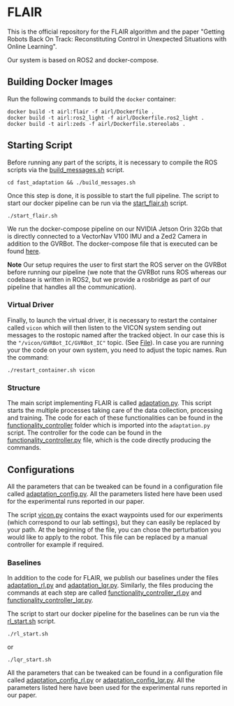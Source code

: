 # FLAIR
This is the official repository for the FLAIR algorithm and the paper "Getting Robots Back On Track: Reconstituting Control in Unexpected Situations with Online Learning".

Our system is based on ROS2 and docker-compose. 

## Building Docker Images

Run the following commands to build the `docker` container:

```
docker build -t airl:flair -f airl/Dockerfile .
docker build -t airl:ros2_light -f airl/Dockerfile.ros2_light .
docker build -t airl:zeds -f airl/Dockerfile.stereolabs .
```

## Starting Script

Before running any part of the scripts, it is necessary to compile the ROS scripts via the [build_messages.sh](fast_adaptation/bin/build_messages.sh) script.
```
cd fast_adaptation && ./build_messages.sh
```

Once this step is done, it is possible to start the full pipeline.
The script to start our docker pipeline can be run via the [start_flair.sh](fast_adaptation/bin/start_flair.sh) script.
```
./start_flair.sh
```

We run the docker-compose pipeline on our NVIDIA Jetson Orin 32Gb that is directly connected to a VectorNav V100 IMU and a Zed2 Camera in addition to the GVRBot. The docker-compose file that is executed can be found [here](fast_adaptation/docker_compose_flair.yaml).


**Note** Our setup requires the user to first start the ROS server on the GVRBot before running our pipeline (we note that the GVRBot runs ROS whereas our codebase is written in ROS2, but we provide a rosbridge as part of our pipeline that handles all the communication).


### Virtual Driver
Finally, to launch the virtual driver, it is necessary to restart the container called `vicon` which will then listen to the VICON system sending out messages to the rostopic named after the tracked object. In our case this is the `"/vicon/GVRBot_IC/GVRBot_IC"` topic. (See [File](fast_adaptation/src/flair/flair/vicon.py)). In case you are running your the code on your own system, you need to adjust the topic names.
Run the command:

```
./restart_container.sh vicon
```
### Structure

The main script implementing FLAIR is called [adaptation.py](fast_adaptation/src/flair/flair/adaptation.py). This script starts the multiple processes taking care of the data collection, processing and training. The code for each of these functionalities can be found in the [functionality_controller](fast_adaptation/src/flair/functionality_controller) folder which is imported into the `adaptation.py` script. The controller for the code can be found in the [functionality_controller.py](fast_adaptation/src/flair/functionality_controller/functionality_controller.py) file, which is the code directly producing the commands.

## Configurations

All the parameters that can be tweaked can be found in a configuration file called [adaptation_config.py](fast_adaptation/src/flair/flair/adaptation_config.py). All the parameters listed here have been used for the experimental runs reported in our paper.

The script [vicon.py](fast_adaptation/src/flair/flair/vicon.py) contains the exact waypoints used for our experiments (which correspond to our lab settings), but they can easily be replaced by your path. At the beginning of the file, you can chose the perturbation you would like to apply to the robot. This file can be replaced by a manual controller for example if required.

### Baselines

In addition to the code for FLAIR, we publish our baselines under the files [adaptation_rl.py](fast_adaptation/src/flair/flair/adaptation_rl.py) and [adaptation_lqr.py](fast_adaptation/src/flair/flair/adaptation_lqr.py). Similarly, the files producing the commands at each step are called [functionality_controller_rl.py](fast_adaptation/src/flair/functionality_controller/functionality_controller_rl.py) and [functionality_controller_lqr.py](fast_adaptation/src/flair/functionality_controller/functionality_controller_lqr.py).

The script to start our docker pipeline for the baselines can be run via the [rl_start.sh](fast_adaptation/bin/rl_start.sh) script.
```
./rl_start.sh
```

or 
```
./lqr_start.sh
```
All the parameters that can be tweaked can be found in a configuration file called [adaptation_config_rl.py](fast_adaptation/src/flair/flair/adaptation_config_rl.py) or [adaptation_config_lqr.py](fast_adaptation/src/flair/flair/adaptation_config_lqr.py). All the parameters listed here have been used for the experimental runs reported in our paper.

